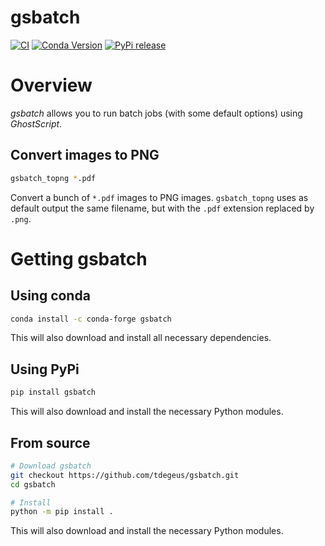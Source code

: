 # gsbatch

[![CI](https://github.com/tdegeus/gsbatch/workflows/CI/badge.svg)](https://github.com/tdegeus/gsbatch/actions)
[![Conda Version](https://img.shields.io/conda/vn/conda-forge/gsbatch.svg)](https://anaconda.org/conda-forge/gsbatch)
[![PyPi release](https://img.shields.io/pypi/v/gsbatch.svg)](https://pypi.org/project/gsbatch/)

# Overview

*gsbatch* allows you to run batch jobs (with some default options) using *GhostScript*.

## Convert images to PNG

```bash
gsbatch_topng *.pdf
``` 

Convert a bunch of `*.pdf` images to PNG images. 
`gsbatch_topng` uses as default output the same filename, but with the `.pdf` extension replaced
by `.png`.

# Getting gsbatch

## Using conda

```bash
conda install -c conda-forge gsbatch
```

This will also download and install all necessary dependencies.

## Using PyPi

```bash
pip install gsbatch
```

This will also download and install the necessary Python modules.

## From source

```bash
# Download gsbatch
git checkout https://github.com/tdegeus/gsbatch.git
cd gsbatch

# Install
python -m pip install .
```

This will also download and install the necessary Python modules.
